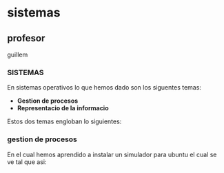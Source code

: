# sistemas
## profesor
guillem

### SISTEMAS 
En sistemas operativos lo que hemos dado son los siguentes temas:

- **Gestion de procesos**
- **Representacio de la informacio**

Estos dos temas engloban lo siguientes:

### **gestion de procesos**

En el cual hemos aprendido a instalar un simulador para ubuntu el cual se ve tal que asi:

